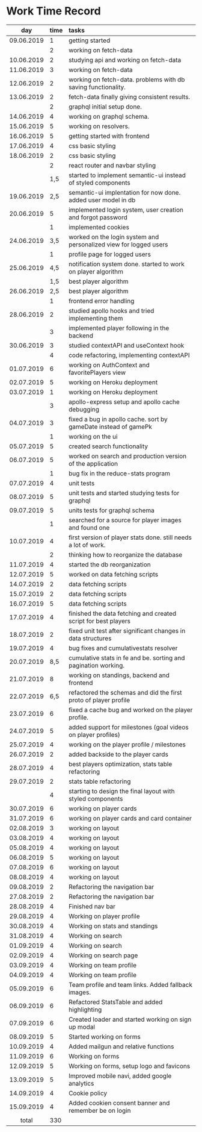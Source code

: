 # Work Time Record

|    day     | time | tasks                                                             |
| :--------: | :--- | :---------------------------------------------------------------- |
| 09.06.2019 | 1    | getting started                                                   |
|            | 2    | working on fetch-data                                             |
| 10.06.2019 | 2    | studying api and working on fetch-data                            |
| 11.06.2019 | 3    | working on fetch-data                                             |
| 12.06.2019 | 2    | working on fetch-data. problems with db saving functionality.     |
| 13.06.2019 | 2    | fetch-data finally giving consistent results.                     |
|            | 2    | graphql initial setup done.                                       |
| 14.06.2019 | 4    | working on graphql schema.                                        |
| 15.06.2019 | 5    | working on resolvers.                                             |
| 16.06.2019 | 5    | getting started with frontend                                     |
| 17.06.2019 | 4    | css basic styling                                                 |
| 18.06.2019 | 2    | css basic styling                                                 |
|            | 2    | react router and navbar styling                                   |
|            | 1,5  | started to implement semantic-ui instead of styled components     |
| 19.06.2019 | 2,5  | semantic-ui implentation for now done. added user model in db     |
| 20.06.2019 | 5    | implemented login system, user creation and forgot password       |
|            | 1    | implemented cookies                                               |
| 24.06.2019 | 3,5  | worked on the login system and personalized view for logged users |
|            | 1    | profile page for logged users                                     |
| 25.06.2019 | 4,5  | notification system done. started to work on player algorithm     |
|            | 1,5  | best player algorithm                                             |
| 26.06.2019 | 2,5  | best player algorithm                                             |
|            | 1    | frontend error handling                                           |
| 28.06.2019 | 2    | studied apollo hooks and tried implementing them                  |
|            | 3    | implemented player following in the backend                       |
| 30.06.2019 | 3    | studied contextAPI and useContext hook                            |
|            | 4    | code refactoring, implementing contextAPI                         |
| 01.07.2019 | 6    | working on AuthContext and favoritePlayers view                   |
| 02.07.2019 | 5    | working on Heroku deployment                                      |
| 03.07.2019 | 1    | working on Heroku deployment                                      |
|            | 3    | apollo-express setup and apollo cache debugging                   |
| 04.07.2019 | 3    | fixed a bug in apollo cache. sort by gameDate instead of gamePk   |
|            | 1    | working on the ui                                                 |
| 05.07.2019 | 5    | created search functionality                                      |
| 06.07.2019 | 5    | worked on search and production version of the application        |
|            | 1    | bug fix in the reduce-stats program                               |
| 07.07.2019 | 4    | unit tests                                                        |
| 08.07.2019 | 5    | unit tests and started studying tests for graphql                 |
| 09.07.2019 | 5    | units tests for graphql schema                                    |
|            | 1    | searched for a source for player images and found one             |
| 10.07.2019 | 4    | first version of player stats done. still needs a lot of work.    |
|            | 2    | thinking how to reorganize the database                           |
| 11.07.2019 | 4    | started the db reorganization                                     |
| 12.07.2019 | 5    | worked on data fetching scripts                                   |
| 14.07.2019 | 2    | data fetching scripts                                             |
| 15.07.2019 | 2    | data fetching scripts                                             |
| 16.07.2019 | 5    | data fetching scripts                                             |
| 17.07.2019 | 4    | finished the data fetching and created script for best players    |
| 18.07.2019 | 2    | fixed unit test after significant changes in data structures      |
| 19.07.2019 | 4    | bug fixes and cumulativestats resolver                            |
| 20.07.2019 | 8,5  | cumulative stats in fe and be. sorting and pagination working.    |
| 21.07.2019 | 8    | working on standings, backend and frontend                        |
| 22.07.2019 | 6,5  | refactored the schemas and did the first proto of player profile  |
| 23.07.2019 | 6    | fixed a cache bug and worked on the player profile.               |
| 24.07.2019 | 5    | added support for milestones (goal videos on player profiles)     |
| 25.07.2019 | 4    | working on the player profile / milestones                        |
| 26.07.2019 | 2    | added backside to the player cards                                |
| 28.07.2019 | 4    | best players optimization, stats table refactoring                |
| 29.07.2019 | 2    | stats table refactoring                                           |
|            | 4    | starting to design the final layout with styled components        |
| 30.07.2019 | 6    | working on player cards                                           |
| 31.07.2019 | 6    | working on player cards and card container                        |
| 02.08.2019 | 3    | working on layout                                                 |
| 03.08.2019 | 4    | working on layout                                                 |
| 05.08.2019 | 4    | working on layout                                                 |
| 06.08.2019 | 5    | working on layout                                                 |
| 07.08.2019 | 6    | working on layout                                                 |
| 08.08.2019 | 4    | working on layout                                                 |
| 09.08.2019 | 2    | Refactoring the navigation bar                                    |
| 27.08.2019 | 2    | Refactoring the navigation bar                                    |
| 28.08.2019 | 4    | Finished nav bar                                                  |
| 29.08.2019 | 4    | Working on player profile                                         |
| 30.08.2019 | 4    | Working on stats and standings                                    |
| 31.08.2019 | 4    | Working on search                                                 |
| 01.09.2019 | 4    | Working on search                                                 |
| 02.09.2019 | 4    | Working on search page                                            |
| 03.09.2019 | 4    | Working on team profile                                           |
| 04.09.2019 | 4    | Working on team profile                                           |
| 05.09.2019 | 6    | Team profile and team links. Added fallback images.               |
| 06.09.2019 | 6    | Refactored StatsTable and added highlighting                      |
| 07.09.2019 | 6    | Created loader and started working on sign up modal               |
| 08.09.2019 | 5    | Started working on forms                                          |
| 10.09.2019 | 4    | Added mailgun and relative functions                              |
| 11.09.2019 | 6    | Working on forms                                                  |
| 12.09.2019 | 5    | Working on forms, setup logo and favicons                         |
| 13.09.2019 | 5    | Improved mobile navi, added google analytics                      |
| 14.09.2019 | 4    | Cookie policy                                                     |
| 15.09.2019 | 4    | Added cookien consent banner and remember be on login             |
|   total    | 330  |                                                                   |
